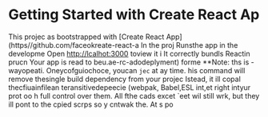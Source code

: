 # Getting Started with Create React Ap
This projec as bootstrapped with
[Create React App](https//github.com/faceokreate-react-a
In the proj
Runsthe app in the developme
Open [http://lcalhot:3000](ttp://ocahost:3000) toview it i
It correctly bundls Reactin prucn
Your app is read to beu.ae-rc-adodeplyment) forme 
**Note: ths is  -wayopeati. Oneycofguiochoce, youcan `jec` at ay time. his command will remove thesingle build dependency from your projec
Istead, it ill copal thecfiuainfilean teransitivedepeecie (webpak, Babel,ESL
int,et right intyur prot oo h
full control over them. All fthe cads excet `eet wil still wrk, but they ill 
pont to the cpied scrps so y cntwak the. At s po
